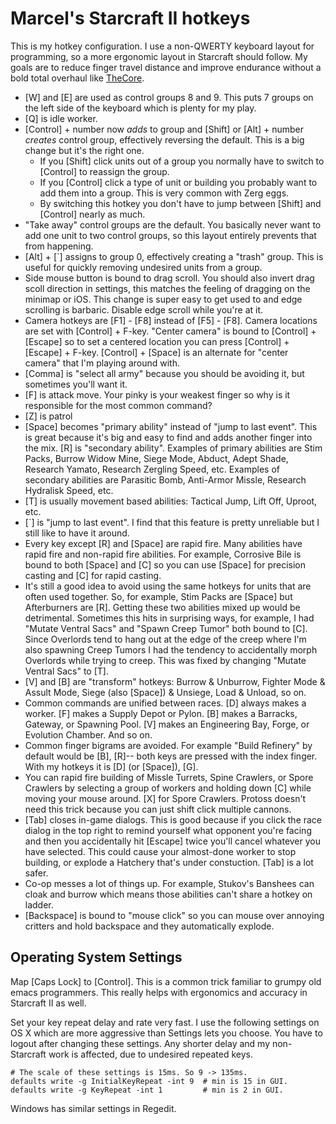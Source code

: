 Marcel's Starcraft II hotkeys
=============================

This is my hotkey configuration. I use a non-QWERTY keyboard layout for programming, so a more
ergonomic layout in Starcraft should follow. My goals are to reduce finger travel distance and
improve endurance without a bold total overhaul like
[TheCore](https://tl.net/forum/sc2-strategy/341878-thecore-advanced-keyboard-layout).

* [W] and [E] are used as control groups 8 and 9. This puts 7 groups on the left side of the
	keyboard which is plenty for my play.
* [Q] is idle worker.
* [Control] + number now *adds* to group and [Shift] or [Alt] + number *creates* control group,
	effectively reversing the default. This is a big change but it's the right one.
	* If you [Shift] click units out of a group you normally have to switch to [Control] to reassign
		the group.
	* If you [Control] click a type of unit or building you probably want to add them into a group.
		This is very common with Zerg eggs.
	* By switching this hotkey you don't have to jump between [Shift] and [Control] nearly as much.
* "Take away" control groups are the default. You basically never want to add one unit to two
	control groups, so this layout entirely prevents that from happening.
* [Alt] + [`] assigns to group 0, effectively creating a "trash" group. This is useful for quickly
	removing undesired units from a group.
* Side mouse button is bound to drag scroll. You should also invert drag scoll direction in
	settings, this matches the feeling of dragging on the minimap or iOS. This change is super easy to
	get used to and edge scrolling is barbaric. Disable edge scroll while you're at it.
* Camera hotkeys are [F1] - [F8] instead of [F5] - [F8]. Camera locations are set with [Control] +
	F-key. "Center camera" is bound to [Control] + [Escape] so to set a centered location you can
	press [Control] + [Escape] + F-key. [Control] + [Space] is an alternate for "center camera" that
	I'm playing around with.
* [Comma] is "select all army" because you should be avoiding it, but sometimes you'll want it.
* [F] is attack move. Your pinky is your weakest finger so why is it responsible for the most common
	command?
* [Z] is patrol
* [Space] becomes "primary ability" instead of "jump to last event". This is great because it's big
	and easy to find and adds another finger into the mix. [R] is "secondary ability". Examples of
	primary abilities are Stim Packs, Burrow Widow Mine, Siege Mode, Abduct, Adept Shade, Research
	Yamato, Research Zergling Speed, etc. Examples of secondary abilities are Parasitic Bomb, Anti-Armor
	Missle, Research Hydralisk Speed, etc.
* [T] is usually movement based abilities: Tactical Jump, Lift Off, Uproot, etc.
* [`] is "jump to last event". I find that this feature is pretty unreliable but I still like to
	have it around.
* Every key except [R] and [Space] are rapid fire. Many abilities have rapid fire and non-rapid fire
	abilities. For example, Corrosive Bile is bound to both [Space] and [C] so you can use [Space] for
	precision casting and [C] for rapid casting.
* It's still a good idea to avoid using the same hotkeys for units that are often used together. So,
	for example, Stim Packs are [Space] but Afterburners are [R]. Getting these two abilities mixed up
	would be detrimental. Sometimes this hits in surprising ways, for example, I had "Mutate Ventral
	Sacs" and "Spawn Creep Tumor" both bound to [C]. Since Overlords tend to hang out at the edge of the
	creep where I'm also spawning Creep Tumors I had the tendency to accidentally morph Overlords while
	trying to creep. This was fixed by changing "Mutate Ventral Sacs" to [T].
* [V] and [B] are "transform" hotkeys: Burrow & Unburrow, Fighter Mode & Assult Mode, Siege (also
	[Space]) & Unsiege, Load & Unload, so on.
* Common commands are unified between races. [D] always makes a worker. [F] makes a Supply Depot or
	Pylon. [B] makes a Barracks, Gateway, or Spawning Pool. [V] makes an Engineering Bay, Forge, or
	Evolution Chamber. And so on.
* Common finger bigrams are avoided. For example "Build Refinery" by default would be [B], [R]--
	both keys are pressed with the index finger. With my hotkeys it is [D] (or [Space]), [G].
* You can rapid fire building of Missle Turrets, Spine Crawlers, or Spore Crawlers by selecting a
	group of workers and holding down [C] while moving your mouse around. [X] for Spore Crawlers.
	Protoss doesn't need this trick because you can just shift click multiple cannons.
* [Tab] closes in-game dialogs. This is good because if you click the race dialog in the top right
	to remind yourself what opponent you're facing and then you accidentally hit [Escape] twice you'll
	cancel whatever you have selected. This could cause your almost-done worker to stop building, or
	explode a Hatchery that's under constuction. [Tab] is a lot safer.
* Co-op messes a lot of things up. For example, Stukov's Banshees can cloak and burrow which means
	those abilities can't share a hotkey on ladder.
* [Backspace] is bound to "mouse click" so you can mouse over annoying critters and hold backspace
	and they automatically explode.


Operating System Settings
-------------------------
Map [Caps Lock] to [Control]. This is a common trick familiar to grumpy old emacs programmers. This
really helps with ergonomics and accuracy in Starcraft II as well.

Set your key repeat delay and rate very fast. I use the following settings on OS X which are more
aggressive than Settings lets you choose. You have to logout after changing these settings. Any
shorter delay and my non-Starcraft work is affected, due to undesired repeated keys.
```
# The scale of these settings is 15ms. So 9 -> 135ms.
defaults write -g InitialKeyRepeat -int 9  # min is 15 in GUI. 
defaults write -g KeyRepeat -int 1         # min is 2 in GUI.
```

Windows has similar settings in Regedit.

